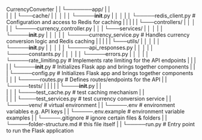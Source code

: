 CurrencyConverter
|
|
└───────app/
|     |            
|     │
|     └───cache/
|     │   │
|     │   └─────__init__.py
|     │   │
|     │   └─────redis_client.py # Configuration and access to Redis for caching
|     |
|     |
|     └───controllers/
|     │   │
|     │   └─────currency_controller.py
|     │
|     └───services/
|     │   │
|     │   └─────__init__.py
|     │   │
|     │   └─────currency_service.py # Handles currency conversion logic and Redis caching
|     |
|     |
|     └───utils/
|     │   │
|     │   └─────__init__.py
|     │   │
|     │   └─────api_responses.py
|     │   │
|     │   └─────constants.py
|     │   │
|     │   └─────errors.py
|     │   │
|     │   └─────rate_limiting.py # Implements rate limiting for the API endpoints
|     |
|     |
|     └─────__init__.py # Initializes Flask app and brings together components
|     |
|     └─────config.py # Initializes Flask app and brings together components
|     │
|     └─────routes.py # Defines routes/endpoints for the API
|
|
└─────tests/
|     |
|     |
|     └────__init__.py
|     |     
|     │
|     └────test_cache.py # test caching mechanism
|     |     
|     │
|     └────test_services.py # test currency conversion service
|
|
└─────venv/ # virtual environment
|
|
└─────.env # environment variables e.g. API keys
|
|
└─────.env.example # environment variable examples
|
|
└─────.gitignore # ignore certain files & folders
|
|
└─────folder-structure.md # this file itself
|
|
└─────run.py # Entry point to run the Flask application